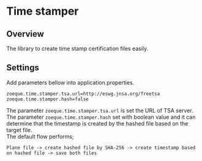 # Time stamper
## Overview
The library to create time stamp certification files easily.

## Settings
Add parameters bellow into application.properties.
```properties
zoeque.time.stamper.tsa.url=http://eswg.jnsa.org/freetsa
zoeque.time.stamper.hash=false
```  
The parameter `zoeque.time.stamper.tsa.url` is set the URL of TSA server.  
The parameter `zoeque.time.stamper.hash` set with boolean value and it can determine that the timestamp is created by the hashed file
based on the target file.  
The default flow performs;
```
Plane file -> create hashed file by SHA-256 -> create timestamp based on hashed file -> save both files
```